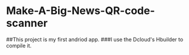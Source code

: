 # Make-A-Big-News-QR-code-scanner

##This project is my first andriod app.
###I use the Dcloud's Hbuilder to compile it.
